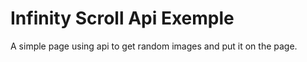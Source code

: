 # Infinity Scroll Api Exemple


A simple page using api to get random images and put it on the page.

